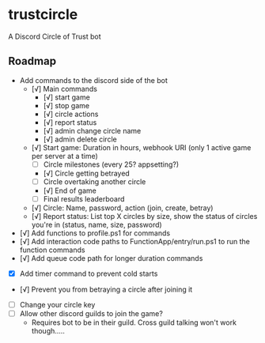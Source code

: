 # trustcircle
A Discord Circle of Trust bot

## Roadmap

* Add commands to the discord side of the bot
  * [√] Main commands
    * [√] start game
    * [√] stop game
    * [√] circle actions
    * [√] report status
    * [√] admin change circle name
    * [√] admin delete circle
  * [√] Start game: Duration in hours, webhook URI (only 1 active game per server at a time)
    * [ ] Circle milestones (every 25? appsetting?)
    * [√] Circle getting betrayed
    * [ ] Circle overtaking another circle
    * [√] End of game
    * [ ] Final results leaderboard
  * [√] Circle: Name, password, action (join, create, betray)
  * [√] Report status: List top X circles by size, show the status of circles you're in (status, name, size, password)
* [√] Add functions to profile.ps1 for commands
* [√] Add interaction code paths to FunctionApp/entry/run.ps1 to run the function commands
* [√] Add queue code path for longer duration commands
* [X] Add timer command to prevent cold starts
* [√] Prevent you from betraying a circle after joining it
* [ ] Change your circle key
* [ ] Allow other discord guilds to join the game?
  * Requires bot to be in their guild. Cross guild talking won't work though.....
